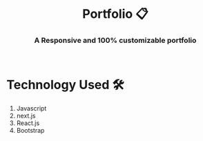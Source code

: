 <h1 align="center"> Portfolio 📋</h1>
  
<h3 align="center">A Responsive and 100% customizable portfolio</h3>
<br/>

# Technology Used 🛠

1. Javascript
2. next.js
3. React.js
4. Bootstrap

